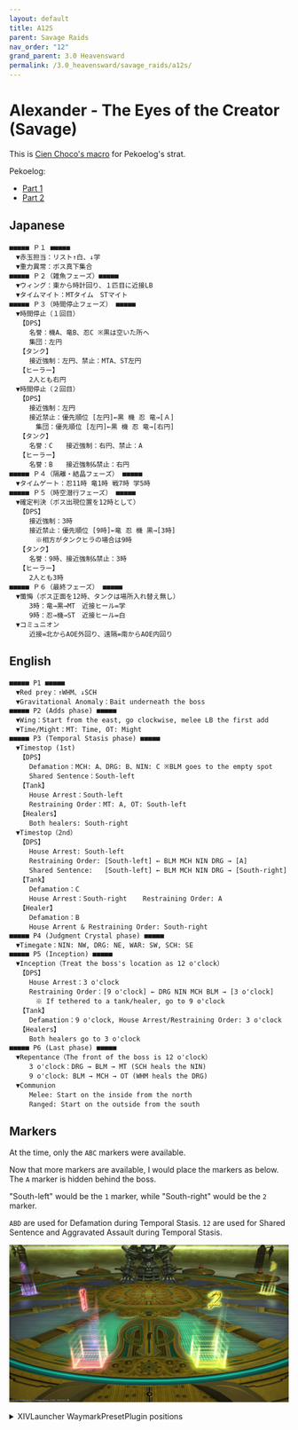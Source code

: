 ```yaml
---
layout: default
title: A12S
parent: Savage Raids
nav_order: "12"
grand_parent: 3.0 Heavensward
permalink: /3.0_heavensward/savage_raids/a12s/
---
```


# Alexander - The Eyes of the Creator (Savage)

This is [Cien Choco's macro](https://jp.finalfantasyxiv.com/lodestone/character/1622544/blog/3194463/) for Pekoelog's strat.

Pekoelog:
  - [Part 1](http://pekoe1001.blog.shinobi.jp/Entry/1585/)
  - [Part 2](http://pekoe1001.blog.shinobi.jp/Entry/1586/)

## Japanese

```
■■■■■ Ｐ１ ■■■■■
　▼赤玉担当：リスト↑白、↓学
　▼重力異常：ボス真下集合
■■■■■ Ｐ２（雑魚フェーズ）■■■■■
　▼ウィング：東から時計回り、１匹目に近接LB
　▼タイムマイト：MTタイム　STマイト
■■■■■ Ｐ３（時間停止フェーズ） ■■■■■
　▼時間停止（１回目）
　　【DPS】
　　　名誉：機A、竜B、忍C ※黒は空いた所へ
　　　集団：左円
　　【タンク】
　　　接近強制：左円、禁止：MTA、ST左円
　　【ヒーラー】
　　　2人とも右円
　▼時間停止（２回目）
　　【DPS】
　　　接近強制：左円
　　　接近禁止：優先順位 [左円]←黒 機 忍 竜→[Ａ]
　　　　集団：優先順位 [左円]←黒 機 忍 竜→[右円]
　　【タンク】
　　　名誉：C　　接近強制：右円、禁止：A
　　【ヒーラー】
　　　名誉：B　　接近強制&禁止：右円
■■■■■ Ｐ４（隔離・結晶フェーズ） ■■■■■
　▼タイムゲート：忍11時 竜1時 戦7時 学5時
■■■■■ Ｐ５（時空潜行フェーズ） ■■■■■
　▼確定判決（ボス出現位置を12時として）
　　【DPS】
　　　接近強制：3時
　　　接近禁止：優先順位 [9時]←竜 忍 機 黒→[3時]
　　　　※相方がタンクヒラの場合は9時
　　【タンク】
　　　名誉：9時、接近強制&禁止：3時
　　【ヒーラー】
　　　2人とも3時
■■■■■ Ｐ６（最終フェーズ） ■■■■■
　▼懺悔（ボス正面を12時、タンクは場所入れ替え無し）
　　　3時：竜→黒→MT　近接ヒール=学
　　　9時：忍→機→ST　近接ヒール=白
　▼コミュニオン
　　　近接=北からAOE外回り、遠隔=南からAOE内回り
```

## English

```
■■■■■ P1 ■■■■■
　▼Red prey：↑WHM、↓SCH
　▼Gravitational Anomaly：Bait underneath the boss
■■■■■ P2 (Adds phase) ■■■■■
　▼Wing：Start from the east, go clockwise, melee LB the first add
　▼Time/Might：MT: Time, OT: Might
■■■■■ P3 (Temporal Stasis phase) ■■■■■
　▼Timestop (1st)
　　【DPS】
　　　Defamation：MCH: A、DRG: B、NIN: C ※BLM goes to the empty spot
　　　Shared Sentence：South-left
　　【Tank】
　　　House Arrest：South-left
　　　Restraining Order：MT: A, OT: South-left
　　【Healers】
　　　Both healers: South-right
　▼Timestop（2nd）
　　【DPS】
　　　House Arrest: South-left
　　　Restraining Order: [South-left] ← BLM MCH NIN DRG → [A]
　　　Shared Sentence:   [South-left] ← BLM MCH NIN DRG → [South-right]
　　【Tank】
　　　Defamation：C　　
　　　House Arrest：South-right    Restraining Order: A
　　【Healer】
　　　Defamation：B　　
　　　House Arrent & Restraining Order: South-right
■■■■■ P4 (Judgment Crystal phase) ■■■■■
　▼Timegate：NIN: NW, DRG: NE, WAR: SW, SCH: SE
■■■■■ P5 (Inception) ■■■■■
　▼Inception（Treat the boss's location as 12 o'clock）
　　【DPS】
　　　House Arrest：3 o'clock
　　　Restraining Order：[9 o'clock] ← DRG NIN MCH BLM → [3 o'clock]
　　　　※ If tethered to a tank/healer, go to 9 o'clock
　　【Tank】
　　　Defamation：9 o'clock, House Arrest/Restraining Order: 3 o'clock
　　【Healers】
　　　Both healers go to 3 o'clock
■■■■■ P6 (Last phase) ■■■■■
　▼Repentance（The front of the boss is 12 o'clock）
　　　3 o'clock：DRG → BLM → MT (SCH heals the NIN)
　　　9 o'clock: BLM → MCH → OT (WHM heals the DRG)
　▼Communion
　　　Melee: Start on the inside from the north
　　　Ranged: Start on the outside from the south
```

## Markers

At the time, only the `ABC` markers were available.

Now that more markers are available, I would place the markers as below. The `A` marker is hidden behind the boss.

"South-left" would be the `1` marker, while "South-right" would be the `2` marker.

`ABD` are used for Defamation during Temporal Stasis.
`12` are used for Shared Sentence and Aggravated Assault during Temporal Stasis.

![](images/markers.jpg)
<details markdown=block>
<summary>XIVLauncher WaymarkPresetPlugin positions</summary>

```json
{"Name":"A12S","MapID":193,"A":{"X":0.0,"Y":400.0,"Z":-24.5,"ID":0,"Active":true},"B":{"X":24.5,"Y":400.0,"Z":0.0,"ID":1,"Active":true},"C":{"X":0.0,"Y":0.0,"Z":0.0,"ID":2,"Active":false},"D":{"X":-24.5,"Y":400.0,"Z":0.0,"ID":3,"Active":true},"One":{"X":-5.0,"Y":400.0,"Z":24.7,"ID":4,"Active":true},"Two":{"X":5.0,"Y":400.0,"Z":24.7,"ID":5,"Active":true},"Three":{"X":0.0,"Y":0.0,"Z":0.0,"ID":6,"Active":false},"Four":{"X":0.0,"Y":0.0,"Z":0.0,"ID":7,"Active":false}}
```

</details>